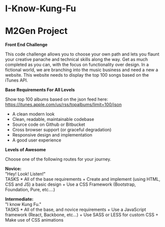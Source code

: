# I-Know-Kung-Fu
<h1>M2Gen Project</h1>

<b>Front End Challenge</b>

This code challenge allows you to choose your own path and lets you flaunt your creative panache and technical skills along the way. Get as much completed as you can, with the focus on functionality over design.
In a fictional world, we are branching into the music business and need a new a website. This website needs to display the top 100 songs based on the iTunes API.

<b>Base Requirements For All Levels</b>

Show top 100 albums based on the json feed here: https://itunes.apple.com/us/rss/topalbums/limit=100/json
<ul>
<li>A clean modern look</li>
<li>Clean, readable, maintainable codebase</li>
<li>Source code on Github or Bitbucket</li>
<li>Cross browser support (or graceful degradation)</li>
<li>Responsive design and implementation</li>
<li>A good user experience</li>
</ul>

<b>Levels of Awesome</b>

Choose one of the following routes for your journey.

<b>Novice:</b><br />
"Hey! Look! Listen!"<br />
TASKS * All of the base requirements + Create and implement (using HTML, CSS and JS) a basic design + Use a CSS Framework (Bootstrap, Foundation, Pure, etc.…)

<b>Intermediate:</b><br />
"I know Kung Fu."<br />
TASKS * All of the base, and novice requirements + Use a JavaScript framework (React, Backbone, etc...) + Use SASS or LESS for custom CSS + Make use of CSS animations
